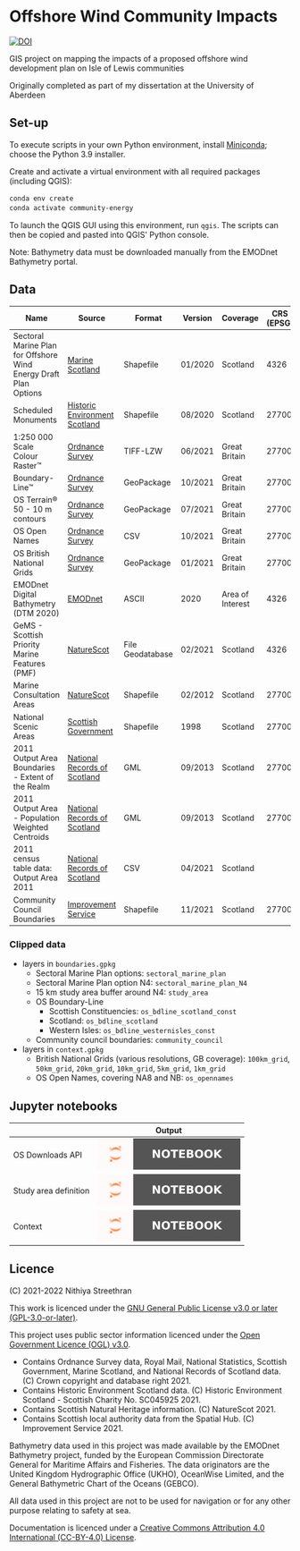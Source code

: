 # Offshore Wind Community Impacts

[![DOI](https://zenodo.org/badge/DOI/10.5281/zenodo.6847982.svg)](https://doi.org/10.5281/zenodo.6847982)

GIS project on mapping the impacts of a proposed offshore wind development plan on Isle of Lewis communities

Originally completed as part of my dissertation at the University of Aberdeen

## Set-up

To execute scripts in your own Python environment, install [Miniconda](https://docs.conda.io/en/latest/miniconda.html); choose the Python 3.9 installer.

Create and activate a virtual environment with all required packages (including QGIS):

```sh
conda env create
conda activate community-energy
```

To launch the QGIS GUI using this environment, run `qgis`. The scripts can then be copied and pasted into QGIS' Python console.

Note: Bathymetry data must be downloaded manually from the EMODnet Bathymetry portal.

## Data

Name | Source | Format | Version | Coverage | CRS (EPSG) | Metadata
----- | --- | -- | -- | --- | -- | --
Sectoral Marine Plan for Offshore Wind Energy Draft Plan Options | [Marine Scotland] | Shapefile | 01/2020 | Scotland | 4326 | [[1]]
Scheduled Monuments | [Historic Environment Scotland] | Shapefile | 08/2020 | Scotland | 27700 | [[2]]
1:250 000 Scale Colour Raster™ | [Ordnance Survey][OS250k] | TIFF-LZW | 06/2021 | Great Britain | 27700
Boundary-Line™ | [Ordnance Survey][OSBdL] | GeoPackage | 10/2021 | Great Britain | 27700
OS Terrain® 50 - 10 m contours | [Ordnance Survey][OST50] | GeoPackage | 07/2021 | Great Britain | 27700
OS Open Names | [Ordnance Survey][OSON] | CSV | 10/2021 | Great Britain | 27700
OS British National Grids | [Ordnance Survey][OSBNG] | GeoPackage | 01/2021 | Great Britain | 27700
EMODnet Digital Bathymetry (DTM 2020) | [EMODnet] | ASCII | 2020 | Area of Interest | 4326
GeMS - Scottish Priority Marine Features (PMF) | [NatureScot][NSGeMS] | File Geodatabase | 02/2021 | Scotland | 4326 | [[3]]
Marine Consultation Areas | [NatureScot][NSMCA] | Shapefile | 02/2012 | Scotland | 27700 | [[4]]
National Scenic Areas | [Scottish Government][5] | Shapefile | 1998 | Scotland | 27700 | [[5]]
2011 Output Area Boundaries - Extent of the Realm | [National Records of Scotland][NRSOAB] | GML | 09/2013 | Scotland | 27700 | [[6]]
2011 Output Area - Population Weighted Centroids | [National Records of Scotland][NRSOAB] | GML | 09/2013 | Scotland | 27700 | [[7]]
2011 census table data: Output Area 2011 | [National Records of Scotland][NRSCT] | CSV | 04/2021 | Scotland
Community Council Boundaries | [Improvement Service] | Shapefile | 11/2021 | Scotland | 27700 | [[8]]

### Clipped data

- layers in `boundaries.gpkg`
  - Sectoral Marine Plan options: `sectoral_marine_plan`
  - Sectoral Marine Plan option N4: `sectoral_marine_plan_N4`
  - 15 km study area buffer around N4: `study_area`
  - OS Boundary-Line
    - Scottish Constituencies: `os_bdline_scotland_const`
    - Scotland: `os_bdline_scotland`
    - Western Isles: `os_bdline_westernisles_const`
  - Community council boundaries: `community_council`
- layers in `context.gpkg`
  - British National Grids (various resolutions, GB coverage): `100km_grid`, `50km_grid`, `20km_grid`, `10km_grid`, `5km_grid`, `1km_grid`
  - OS Open Names, covering NA8 and NB: `os_opennames`

## Jupyter notebooks

&nbsp; | Output
-- | --
OS Downloads API | [![View Jupyter Notebook](badges/NOTEBOOK.svg)](https://nbviewer.org/urls/gitlab.com/community-energy/community-energy-notebooks/-/raw/main/notebooks/os_downloads_api.ipynb)
Study area definition | [![View Jupyter Notebook](badges/NOTEBOOK.svg)](https://nbviewer.org/urls/gitlab.com/community-energy/community-energy-notebooks/-/raw/main/notebooks/study_area_def.ipynb)
Context | [![View Jupyter Notebook](badges/NOTEBOOK.svg)](https://nbviewer.org/urls/gitlab.com/community-energy/community-energy-notebooks/-/raw/main/notebooks/context.ipynb)

## Licence

(C) 2021-2022 Nithiya Streethran

This work is licenced under the [GNU General Public License v3.0 or later (GPL-3.0-or-later)](https://www.gnu.org/licenses/gpl-3.0.html).

This project uses public sector information licenced under the [Open Government Licence (OGL) v3.0](https://www.nationalarchives.gov.uk/doc/open-government-licence/version/3/).

- Contains Ordnance Survey data, Royal Mail, National Statistics, Scottish Government, Marine Scotland, and National Records of Scotland data. (C) Crown copyright and database right 2021.
- Contains Historic Environment Scotland data. (C) Historic Environment Scotland - Scottish Charity No. SC045925 2021.
- Contains Scottish Natural Heritage information. (C) NatureScot 2021.
- Contains Scottish local authority data from the Spatial Hub. (C) Improvement Service 2021.

Bathymetry data used in this project was made available by the EMODnet Bathymetry project, funded by the European Commission Directorate General for Maritime Affairs and Fisheries. The data originators are the United Kingdom Hydrographic Office (UKHO), OceanWise Limited, and the General Bathymetric Chart of the Oceans (GEBCO).

All data used in this project are not to be used for navigation or for any other purpose relating to safety at sea.

Documentation is licenced under a [Creative Commons Attribution 4.0 International (CC-BY-4.0) License](https://creativecommons.org/licenses/by/4.0/).

[Marine Scotland]: https://marine.gov.scot/data/sectoral-marine-plan-offshore-wind-energy-draft-plan-options-gis-files
[Historic Environment Scotland]: https://portal.historicenvironment.scot/downloads/scheduledmonuments
[OS250k]: https://www.ordnancesurvey.co.uk/business-government/products/250k-raster
[OSBdL]: https://www.ordnancesurvey.co.uk/business-government/products/boundaryline
[OST50]: https://www.ordnancesurvey.co.uk/business-government/products/terrain-50
[OSON]: https://www.ordnancesurvey.co.uk/business-government/products/open-map-names
[OSBNG]: https://github.com/OrdnanceSurvey/OS-British-National-Grids
[EMODnet]: https://www.emodnet-bathymetry.eu/
[NSGeMS]: https://gateway.snh.gov.uk/natural-spaces/datasets/GEMS-PMF
[NSMCA]: https://gateway.snh.gov.uk/natural-spaces/datasets/MCA
[NRSOAB]: https://www.nrscotland.gov.uk/statistics-and-data/geography/our-products/census-datasets/2011-census/2011-boundaries
[NRSCT]: https://www.scotlandscensus.gov.uk/documents/2011-census-table-data-output-area-2011/
[Improvement Service]: https://data.spatialhub.scot/dataset/community_council_boundaries-is
[1]: https://spatialdata.gov.scot/geonetwork/srv/eng/catalog.search#/metadata/Marine_Scotland_FishDAC_12263
[2]: https://spatialdata.gov.scot/geonetwork/srv/eng/catalog.search#/metadata/756ec396-b6f9-4efe-8309-2dad95ffef68
[3]: https://spatialdata.gov.scot/geonetwork/srv/eng/catalog.search#/metadata/3bcb9784-6c3c-410a-9096-4d7777454ac5
[4]: https://spatialdata.gov.scot/geonetwork/srv/eng/catalog.search#/metadata/7C6A9F67-7581-404B-AE59-8DE523291550
[5]: https://spatialdata.gov.scot/geonetwork/srv/eng/catalog.search#/metadata/13396739-7602-4428-85fd-95a5d7e208a1
[6]: https://spatialdata.gov.scot/geonetwork/srv/eng/catalog.search#/metadata/e8544752-8d8e-4be4-8fad-68e7e70a90b8
[7]: https://spatialdata.gov.scot/geonetwork/srv/eng/catalog.search#/metadata/9d977a73-7884-4870-ae76-afccf8e6fae8
[8]: https://spatialdata.gov.scot/geonetwork/srv/eng/catalog.search#/metadata/83b038d4-1d33-4acf-83ea-e5dcc510a034
